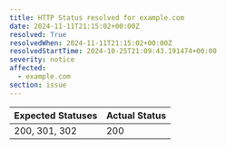 ```yaml
---
title: HTTP Status resolved for example.com
date: 2024-11-11T21:15:02+00:00Z
resolved: True
resolvedWhen: 2024-11-11T21:15:02+00:00Z
resolvedStartTime: 2024-10-25T21:09:43.191474+00:00
severity: notice
affected:
  - example.com
section: issue
---
```


| Expected Statuses | Actual Status  |
|-------------------|----------------|
| 200, 301, 302 | 200 |
